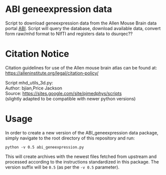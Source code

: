 
# ABI geneexpression data

Script to download geneexpression data from the Allen Mouse Brain data portal [ABI](http://mouse.brain-map.org/). Script will query the database, download available data, convert form raw/mhd format to NIfTI
and registers data to dsurqec??


# Citation Notice

Citation guidelines for use of the Allen mouse brain atlas can be found at: https://alleninstitute.org/legal/citation-policy/

Script mhd_utils_3d.py:  
Author: bjian,Price Jackson  
Source: https://sites.google.com/site/pjmedphys/scripts   
(slightly adapted to be compatible with newer python versions)


# Usage

In order to create a new version of the ABI_geneexpression data package, simply navigate to the root directory of this repository and run:

```
python -v 0.5 abi_geneexpression.py
```

This will create archives with the newest files fetched from upstream and processed according to the instructions standardized in this package.
The version suffix will be `0.5` (as per the `-v 0.5` parameter).
